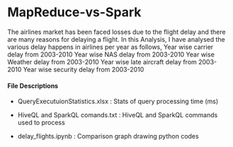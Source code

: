 # MapReduce-vs-Spark

The airlines market has been faced losses due to the flight delay and there are many reasons for delaying a flight. In this Analysis, I have analysed the various delay happens in 
airlines per year as follows,
Year wise carrier delay from 2003-2010
Year wise NAS delay from 2003-2010
Year wise Weather delay from 2003-2010
Year wise late aircraft delay from 2003-2010
Year wise security delay from 2003-2010

#### File Descriptions

* QueryExecutuionStatistics.xlsx : Stats of query processing time (ms)

* HiveQL and SparkQL comands.txt : HiveQL and SparkQL commands used to process

* delay_flights.ipynb : Comparison graph drawing python codes
